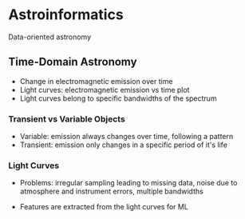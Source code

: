 # Astroinformatics

Data-oriented astronomy

## Time-Domain Astronomy

* Change in electromagnetic emission over time
* Light curves: electromagnetic emission vs time plot
* Light curves belong to specific bandwidths of the spectrum

### Transient vs Variable Objects

* Variable: emission always changes over time, following a pattern
* Transient: emission only changes in a specific period of it's life

### Light Curves

* Problems: irregular sampling leading to missing data, noise due to atmosphere and instrument errors, multiple bandwidths

* Features are extracted from the light curves for ML